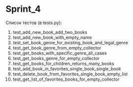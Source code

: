 # Sprint_4
Список тестов (в tests.py):
1. test_add_new_book_add_two_books
1. test_add_new_book_with_empty_name
1. test_set_book_genre_for_existing_book_and_legal_genre
1. test_get_book_genre_from_empty_collector
1. test_get_books_with_specific_genre_all_cases
1. test_get_books_genre_for_empty_collector
1. test_get_books_for_children_returns_many_books
1. test_add_book_in_favorites_single_book_single_book
1. test_delete_book_from_favorites_single_book_empty_list
1. test_get_list_of_favorites_books_for_empty_collector

